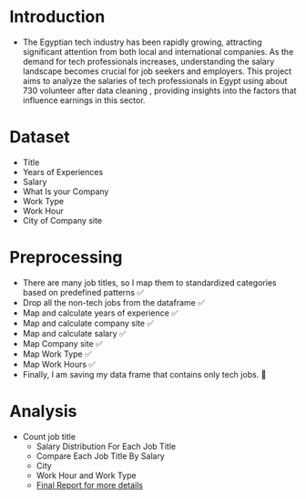 
# Introduction
- The Egyptian tech industry has been rapidly growing, attracting significant attention from both local and international companies. As the demand for tech professionals increases, understanding the salary landscape becomes crucial for job seekers and employers. This project aims to analyze the salaries of tech professionals in Egypt using about 730 volunteer after data cleaning , providing insights into the factors that influence earnings in this sector.

# Dataset
- Title	
- Years of Experiences 
- Salary	
- What Is your Company
- Work Type
- Work Hour
- City of Company site

# Preprocessing
- There are many job titles, so I map them to standardized categories based on predefined patterns ✅
- Drop all the non-tech jobs from the dataframe ✅
- Map and calculate years of experience ✅
- Map and calculate company site ✅
- Map and calculate salary ✅
- Map Company site ✅
- Map Work Type ✅
- Map Work Hours ✅
- Finally, I am saving my data frame that contains only tech jobs. 💯
# Analysis 
- Count job title
  - Salary Distribution For Each Job Title
  - Compare Each Job Title By Salary
  - City
  - Work Hour and Work Type
  - [Final Report for more details](https://docs.google.com/presentation/d/1WRLzagpyuFu26ajnRjplfZ-9h4w7Jjhf/edit?usp=drive_link&ouid=102165771011244956232&rtpof=true&sd=true)



